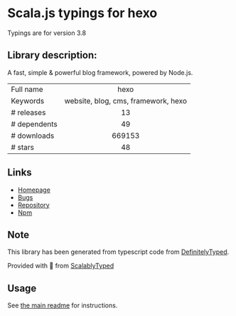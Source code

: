 
# Scala.js typings for hexo

Typings are for version 3.8

## Library description:
A fast, simple & powerful blog framework, powered by Node.js.

|                    |                 |
| ------------------ | :-------------: |
| Full name          | hexo |
| Keywords           | website, blog, cms, framework, hexo |
| # releases         | 13 |
| # dependents       | 49 |
| # downloads        | 669153 |
| # stars            | 48 |

## Links
- [Homepage](https://hexo.io/)
- [Bugs](https://github.com/hexojs/hexo/issues)
- [Repository](https://github.com/hexojs/hexo)
- [Npm](https://www.npmjs.com/package/hexo)
    


## Note
This library has been generated from typescript code from [DefinitelyTyped](https://definitelytyped.org).

Provided with :purple_heart: from [ScalablyTyped](https://github.com/oyvindberg/ScalablyTyped)

## Usage
See [the main readme](../../readme.md) for instructions.


